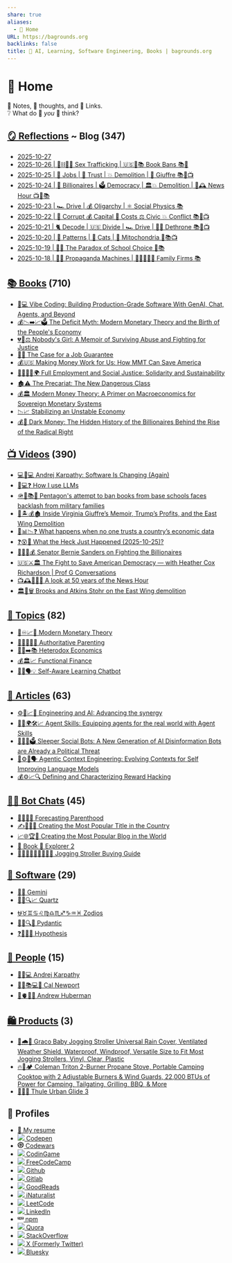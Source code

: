 ```yaml
---
share: true
aliases:
  - 🏡 Home
URL: https://bagrounds.org
backlinks: false
title: 🌌 AI, Learning, Software Engineering, Books | bagrounds.org
---
```

# 🏡 Home  
📑 Notes, 💭 thoughts, and 🔗 Links.  
❔ What do 🫵 _you_ 🤔 think?  
  
## [🪞 Reflections](./reflections/index.md) ~ Blog (347)  
- [2025-10-27](./reflections/2025-10-27.md)  
- [2025-10-26 | 👹⛓️👧🏼 Sex Trafficking | 🇺🇸🚫📚 Book Bans 📚📰](./reflections/2025-10-26.md)  
- [2025-10-25 | 💼 Jobs | 🤝 Trust | 💥 Demolition | 📖 Giuffre 📚📰📺](./reflections/2025-10-25.md)  
- [2025-10-24 | 🤑 Billionaires | 🗳️ Democracy | 🏛️💥 Demolition | 📰🕰️ News Hour 📺📰📚](./reflections/2025-10-24.md)  
- [2025-10-23 | 🏎️ Drive | 💰 Oligarchy | ⚛️ Social Physics 📚](./reflections/2025-10-23.md)  
- [2025-10-22 | 👹 Corrupt 💰 Capital 💸 Costs ⚖️ Civic 💥 Conflict 📚📰📺](./reflections/2025-10-22.md)  
- [2025-10-21 | 🐈 Decode | 🇺🇸 Divide | 🏎️ Drive | 🚫👑 Dethrone 📚📰📺](./reflections/2025-10-21.md)  
- [2025-10-20 | 🐆 Patterns | 🐾 Cats | 🔋 Mitochondria 📄📚📺](./reflections/2025-10-20.md)  
- [2025-10-19 | 🏫💸 The Paradox of School Choice 📰📚](./reflections/2025-10-19.md)  
- [2025-10-18 | 🤖📣 Propaganda Machines | 🧑‍🧑‍🧒‍🧒🏢 Family Firms 📚](./reflections/2025-10-18.md)  
  
  
## [📚 Books](./books/index.md) (710)  
- [🤖💻 Vibe Coding: Building Production-Grade Software With GenAI, Chat, Agents, and Beyond](./books/vibe-coding-building-production-grade-software-with-genai-chat-agents-and-beyond.md)  
- [💰📉➡️📈🗳️ The Deficit Myth: Modern Monetary Theory and the Birth of the People's Economy](./books/the-deficit-myth.md)  
- [💔👊⚖️ Nobody's Girl: A Memoir of Surviving Abuse and Fighting for Justice](./books/nobodys-girl-a-memoir-of-surviving-abuse-and-fighting-for-justice.md)  
- [💼✅ The Case for a Job Guarantee](./books/the-case-for-a-job-guarantee.md)  
- [💰🇺🇸 Making Money Work for Us: How MMT Can Save America](./books/making-money-work-for-us-how-mmt-can-save-america.md)  
- [🧑‍🤝‍🧑✅🌍 Full Employment and Social Justice: Solidarity and Sustainability](./books/full-employment-and-social-justice-solidarity-and-sustainability.md)  
- [🏚️⚠️ The Precariat: The New Dangerous Class](./books/the-precariat-the-new-dangerous-class.md)  
- [💰🏛️ Modern Money Theory: A Primer on Macroeconomics for Sovereign Monetary Systems](./books/modern-money-theory-a-primer-on-macroeconomics-for-sovereign-monetary-systems.md)  
- [📉📈 Stabilizing an Unstable Economy](./books/stabilizing-an-unstable-economy.md)  
- [💰🤫 Dark Money: The Hidden History of the Billionaires Behind the Rise of the Radical Right](./books/dark-money-the-hidden-history-of-the-billionaires-behind-the-rise-of-the-radical-right.md)  
  
  
## [📺 Videos](./videos/index.md) (390)  
- [💻🔄💻 Andrej Karpathy: Software Is Changing (Again)](./videos/andrej-karpathy-software-is-changing-again.md)  
- [🙋💻❓ How I use LLMs](./videos/how-i-use-llms.md)  
- [🪖🚫📚😠 Pentagon's attempt to ban books from base schools faces backlash from military families](./videos/pentagons-attempt-to-ban-books-from-base-schools-faces-backlash-from-military-families.md)  
- [👧🏝️💰🏚️ Inside Virginia Giuffre’s Memoir, Trump’s Profits, and the East Wing Demolition](./videos/inside-virginia-giuffres-memoir-trumps-profits-and-the-east-wing-demolition.md)  
- [🤔📊📉❓ What happens when no one trusts a country’s economic data](./videos/what-happens-when-no-one-trusts-a-countrys-economic-data.md)  
- [❓😵🤯 What the Heck Just Happened (2025-10-25)?](./videos/what-the-heck-just-happened-2025-10-25.md)  
- [👨‍🦳🆚💰 Senator Bernie Sanders on Fighting the Billionaires](./videos/senator-bernie-sanders-on-fighting-the-billionaires.md)  
- [🇺🇸⚔️🏛️ The Fight to Save American Democracy — with Heather Cox Richardson | Prof G Conversations](./videos/the-fight-to-save-american-democracy-with-heather-cox-richardson-prof-g-conversations.md)  
- [📺🕰️📰🎂🎉 A look at 50 years of the News Hour](./videos/a-look-at-50-years-of-the-news-hour.md)  
- [🏛️🔨🗑️ Brooks and Atkins Stohr on the East Wing demolition](./videos/brooks-and-atkins-stohr-on-the-east-wing-demolition.md)  
  
  
## [🌌 Topics](./topics/index.md) (82)  
- [🏦♾️📈💸 Modern Monetary Theory](./topics/modern-monetary-theory.md)  
- [👨‍👩‍👦🧭🤝 Authoritative Parenting](./topics/authoritative-parenting.md)  
- [🤔🚫➡️📚 Heterodox Economics](./topics/heterodox-economics.md)  
- [💰🏛️📈 Functional Finance](./topics/functional-finance.md)  
- [🧠🤖🗣️💡 Self-Aware Learning Chatbot](./topics/self-aware-learning-chatbot.md)  
  
  
## [📄  Articles](./articles/index.md) (63)  
- [⚙️🤖📈🤝 Engineering and AI: Advancing the synergy](./articles/engineering-and-ai-advancing-the-synergy.md)  
- [🧑‍🏫🌍🛠️📈 Agent Skills: Equipping agents for the real world with Agent Skills](./articles/equipping-agents-for-the-real-world-with-agent-skills.md)  
- [🤖😴📢🗳️ Sleeper Social Bots: A New Generation of AI Disinformation Bots are Already a Political Threat](./articles/sleeper-social-bots-a-new-generation-of-ai-disinformation-bots-are-already-a-political-threat.md)  
- [🤖⚙️🔄🗣️ Agentic Context Engineering: Evolving Contexts for Self Improving Language Models](./articles/agentic-context-engineering-evolving-contexts-for-self-improving-language-models.md)  
- [💰⚙️📈🔍 Defining and Characterizing Reward Hacking](./articles/defining-and-characterizing-reward-hacking.md)  
  
  
## [🤖💬 Bot Chats](./bot-chats/index.md) (45)  
- [🤰⏰👶🔮 Forecasting Parenthood](./bot-chats/forecasting-parenthood.md)  
- [✍️🥇🇺🇸 Creating the Most Popular Title in the Country](./bot-chats/creating-the-most-popular-title-in-the-country.md)  
- [📈🌐🏆📢 Creating the Most Popular Blog in the World](./bot-chats/creating-the-most-popular-blog-in-the-world.md)  
- [📖 Book 🧭 Explorer 2](./bot-chats/book-explorer-2.md)  
- [👶🏼🛒🏃🏼‍♀️🦮💲🦮 Jogging Stroller Buying Guide](./bot-chats/jogging-stroller-buying-guide.md)  
  
  
## [💾 Software](./software/index.md) (29)  
- [🤖♊ Gemini](./software/gemini.md)  
- [💎🔬🔍📈 Quartz](./software/quartz.md)  
- [⛎♉️♊️♋️♌️♍️♎️♏️♐️♑️♒️♓️ Zodios](./software/zodios.md)  
- [🐍📜🔍✅ Pydantic](./software/pydantic.md)  
- [❓🧪✅🤔 Hypothesis](./software/hypothesis.md)  
  
  
## [👥 People](./people/index.md) (15)  
- [🤖🧠💻 Andrej Karpathy](./people/andrej-karpathy.md)  
- [👨‍🏫📚💻🤔 Cal Newport](./people/cal-newport.md)  
- [🧠🫀👀🔬 Andrew Huberman](./people/andrew-huberman.md)  
  
  
## [🛍️ Products](./products/index.md) (3)  
- [👶🌧️💨 Graco Baby Jogging Stroller Universal Rain Cover, Ventilated Weather Shield, Waterproof, Windproof, Versatile Size to Fit Most Jogging Strollers, Vinyl, Clear, Plastic](./products/graco-baby-jogging-stroller-universal-rain-cover-ventilated-weather-shield-waterproof-windproof-versatile-size-to-fit-most-jogging-strollers-vinyl-clear-plastic.md)  
- [🔥💨🏕️ Coleman Triton 2-Burner Propane Stove, Portable Camping Cooktop with 2 Adjustable Burners & Wind Guards, 22,000 BTUs of Power for Camping, Tailgating, Grilling, BBQ, & More](./products/coleman-triton-2-burner-propane-stove-portable-camping-cooktop-with-2-adjustable-burners-wind-guards-22000-btus-of-power-for-camping-tailgating-grilling-bbq-more.md)  
- [👶🏃🌆 Thule Urban Glide 3](./products/thule-urban-glide-3.md)  
  
  
## 🔗 Profiles  
- [📄 My resume](./topics/my-resume.md)  
- <a href="https://codepen.io/bagrounds"><img style="height:1em; margin:0;" src="https://simpleicons.org/icons/codepen.svg"/> Codepen</a>  
- <a href="https://www.codewars.com/users/bagrounds"><img style="height:1em; margin:0;" src="https://raw.githubusercontent.com/bagrounds/icons/master/codewars.svg"/> Codewars</a>  
- <a href="https://www.codingame.com/profile/0d172b10ecb72b81c2bb2646e8be9d8a8930706"><img style="height:1em; margin:0;" src="https://simpleicons.org/icons/codingame.svg"/> CodinGame</a>  
- <a href="https://freecodecamp.com/bagrounds"><img style="height:1em; margin:0;" src="https://simpleicons.org/icons/freecodecamp.svg"/> FreeCodeCamp</a>  
- <a href="https://github.com/bagrounds"><img style="height:1em; margin:0;" src="https://simpleicons.org/icons/github.svg"/> Github</a>  
- <a href="https://gitlab.com/bagrounds"><img style="height:1em; margin:0;" src="https://simpleicons.org/icons/gitlab.svg"/> Gitlab</a>  
- <a href="https://goodreads.com/bagrounds"><img style="height:1em; margin:0;" src="https://simpleicons.org/icons/goodreads.svg"/> GoodReads</a>  
- <a href="https://www.inaturalist.org/people/8822063"><img style="height:1em; margin:0;" src="https://www.svgrepo.com/show/517036/inaturalist.svg"/> iNaturalist</a>  
- <a href="https://leetcode.com/u/bagrounds"><img style="height:1em; margin:0;" src="https://simpleicons.org/icons/leetcode.svg"/> LeetCode</a>  
- <a href="https://linkedin.com/in/bagrounds"><img style="height:1em; margin:0;" src="https://www.svgrepo.com/show/157006/linkedin.svg"/> LinkedIn</a>  
- <a href="https://www.npmjs.com/~bagrounds"><img style="height:1em; margin:0;" src="https://raw.githubusercontent.com/bagrounds/icons/master/npm.svg"/> npm</a>  
- <a href="https://www.quora.com/profile/Bryan-Grounds"><img style="height:1em; margin:0;" src="https://simpleicons.org/icons/quora.svg"/> Quora</a>  
- <a href="http://stackoverflow.com/users/2081363/bagrounds"><img style="height:1em; margin:0;" src="https://simpleicons.org/icons/stackoverflow.svg"/> StackOverflow</a>  
- <a href="https://twitter.com/bagrounds"><img style="height:1em; margin:0;" src="https://simpleicons.org/icons/x.svg"/> X (Formerly Twitter)</a>  
- <a href="https://bsky.app/profile/bagrounds.bsky.social"><img style="height:1em; margin:0;" src="https://simpleicons.org/icons/bluesky.svg"/> Bluesky</a>